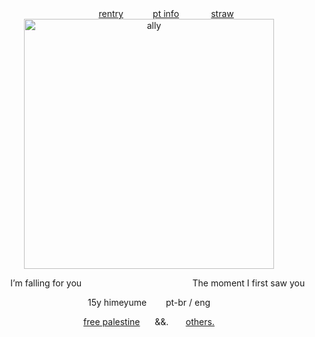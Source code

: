 <div align="center">
⠀⠀⠀ ⠀⠀<a href="https://rentry.co/kusunokies">rentry</a> ‎  ‎  ‎  ‎  ‎  ‎  ‎‎   ‎  ‎  ‎  ‎ <a href="https://rentry.co/blamesme">pt info</a> ‎  ‎  ‎  ‎  ‎  ‎ ‎  ‎  ‎ ‎  ‎   ‎ <a href="https://retrobive.straw.page">straw</a>

<div align="center">
<img src="https://github.com/user-attachments/assets/607764b1-5148-4e98-885f-cc3f72475726" alt="ally" width="400"/>

  ‎  ‎  ‎  ‎  ‎  ‎  ‎ I’m falling for you
⠀⠀⠀ ⠀⠀⠀ ⠀⠀⠀⠀⠀ ⠀ ⠀⠀⠀ The moment I first saw you

  <div align="center">

15y himeyume⠀⠀⠀pt-br / eng

<a href="https://arab.org">free palestine</a> ‎  ‎  ‎  ‎  ‎ &&. ‎  ‎‎   ‎  ‎  ‎  ‎ <a href="https://wearethechange.carrd.co/">others.</a>

